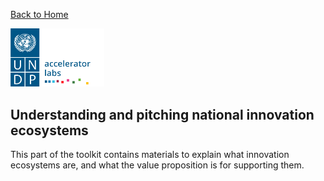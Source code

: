 [Back to Home](../README.md)

<img src="../public/imgs/UNDP_accelerator_labs_logo_vertical_color_RGB.png"  width="150" alt="undp_accelerator_labs_logo">

## Understanding and pitching national innovation ecosystems 

This part of the toolkit contains materials to explain what innovation ecosystems are, and what the value proposition is for supporting them.   

